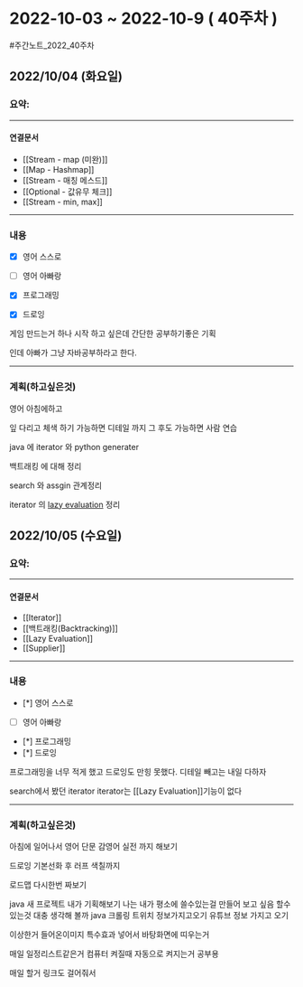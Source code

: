 # 2022-10-03 ~ 2022-10-9 ( 40주차 )
#주간노트_2022_40주차

## 2022/10/04 (화요일)
### 요약:

----
#### 연결문서

- [[Stream - map (미완)]]
- [[Map - Hashmap]]
- [[Stream - 매칭 메스드]]
- [[Optional - 값유무 체크]]
- [[Stream - min, max]]

----
### 내용
- [x] 영어 스스로
- [ ] 영어 아빠랑
- [x] 프로그래밍 
- [x] 드로잉  


게임 만드는거 하나 시작 하고 싶은데
간단한 공부하기좋은 기획

인데 아빠가 그냥 자바공부하라고 한다.

----
### 계획(하고싶은것)

영어 아침에하고

잎 다리고 체색 하기 가능하면 디테일 까지 그 후도 가능하면 사람 연습

java 에  iterator  와 python generater

백트래킹 에 대해 정리

search 와 assgin  관계정리

iterator 의 [lazy evaluation](https://minjoos.tistory.com/3) 정리


## 2022/10/05 (수요일)
### 요약:

----
#### 연결문서
- [[Iterator]]
- [[백트래킹(Backtracking)]]
- [[Lazy Evaluation]]
- [[Supplier]]
----
### 내용
- [*] 영어 스스로
- [ ] 영어 아빠랑
- [*] 프로그래밍 
- [*] 드로잉  

프로그래밍을 너무 적게 했고
드로잉도 만힝 못했다.
디테일 빼고는 내일 다하자

search에서 봤던 iterator
iterator는 [[Lazy Evaluation]]기능이 없다




----
### 계획(하고싶은것)

아침에 일어나서 영어 단문 감영어 실전 까지 해보기

드로잉 기본선화 후 러프 색칠까지

로드맵 다시한번 짜보기

java 새 프로젝트 내가 기획해보기 나는 내가 평소에 쓸수있는걸 만들어 보고 싶음
할수있는것 대충 생각해 볼까
java 크롤링
	트위치 정보가지고오기
	유튜브 정보 가지고 오기

이상한거
	들어온이미지 특수효과 넣어서 바탕화면에 띠우는거

매일 일정리스트같은거
컴퓨터 켜질때 자동으로 켜지는거 공부용

매일 할거 링크도 걸어줘서
